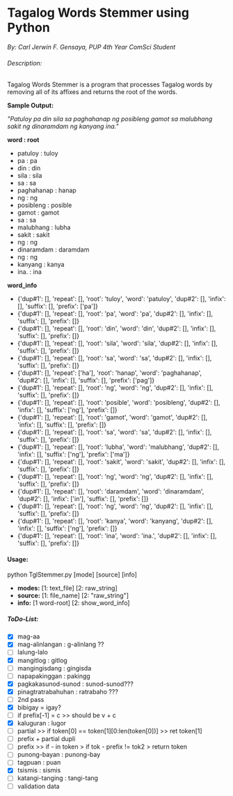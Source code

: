 # Tagalog Words Stemmer using Python
_By: Carl Jerwin F. Gensaya, PUP 4th Year ComSci Student_ <br />
###### Description:

Tagalog Words Stemmer is a program that processes Tagalog words by removing all of its affixes and returns the root of the words.

**Sample Output:**

_"Patuloy pa din sila sa paghahanap ng posibleng gamot sa malubhang sakit ng dinaramdam ng kanyang ina."_ <br />

**word : root**
- patuloy : tuloy
- pa : pa
- din : din
- sila : sila
- sa : sa
- paghahanap : hanap
- ng : ng
- posibleng : posible
- gamot : gamot
- sa : sa
- malubhang : lubha
- sakit : sakit
- ng : ng
- dinaramdam : daramdam
- ng : ng
- kanyang : kanya
- ina. : ina <br />

**word_info**
- {'dup#1': [], 'repeat': [], 'root': 'tuloy', 'word': 'patuloy', 'dup#2': [], 'infix': [], 'suffix': [], 'prefix': ['pa']}
- {'dup#1': [], 'repeat': [], 'root': 'pa', 'word': 'pa', 'dup#2': [], 'infix': [], 'suffix': [], 'prefix': []}
- {'dup#1': [], 'repeat': [], 'root': 'din', 'word': 'din', 'dup#2': [], 'infix': [], 'suffix': [], 'prefix': []}
- {'dup#1': [], 'repeat': [], 'root': 'sila', 'word': 'sila', 'dup#2': [], 'infix': [], 'suffix': [], 'prefix': []}
- {'dup#1': [], 'repeat': [], 'root': 'sa', 'word': 'sa', 'dup#2': [], 'infix': [], 'suffix': [], 'prefix': []}
- {'dup#1': [], 'repeat': ['ha'], 'root': 'hanap', 'word': 'paghahanap', 'dup#2': [], 'infix': [], 'suffix': [], 'prefix': ['pag']}
- {'dup#1': [], 'repeat': [], 'root': 'ng', 'word': 'ng', 'dup#2': [], 'infix': [], 'suffix': [], 'prefix': []}
- {'dup#1': [], 'repeat': [], 'root': 'posible', 'word': 'posibleng', 'dup#2': [], 'infix': [], 'suffix': ['ng'], 'prefix': []}
- {'dup#1': [], 'repeat': [], 'root': 'gamot', 'word': 'gamot', 'dup#2': [], 'infix': [], 'suffix': [], 'prefix': []}
- {'dup#1': [], 'repeat': [], 'root': 'sa', 'word': 'sa', 'dup#2': [], 'infix': [], 'suffix': [], 'prefix': []}
- {'dup#1': [], 'repeat': [], 'root': 'lubha', 'word': 'malubhang', 'dup#2': [], 'infix': [], 'suffix': ['ng'], 'prefix': ['ma']}
- {'dup#1': [], 'repeat': [], 'root': 'sakit', 'word': 'sakit', 'dup#2': [], 'infix': [], 'suffix': [], 'prefix': []}
- {'dup#1': [], 'repeat': [], 'root': 'ng', 'word': 'ng', 'dup#2': [], 'infix': [], 'suffix': [], 'prefix': []}
- {'dup#1': [], 'repeat': [], 'root': 'daramdam', 'word': 'dinaramdam', 'dup#2': [], 'infix': ['in'], 'suffix': [], 'prefix': []}
- {'dup#1': [], 'repeat': [], 'root': 'ng', 'word': 'ng', 'dup#2': [], 'infix': [], 'suffix': [], 'prefix': []}
- {'dup#1': [], 'repeat': [], 'root': 'kanya', 'word': 'kanyang', 'dup#2': [], 'infix': [], 'suffix': ['ng'], 'prefix': []}
- {'dup#1': [], 'repeat': [], 'root': 'ina', 'word': 'ina.', 'dup#2': [], 'infix': [], 'suffix': [], 'prefix': []} <br />

#### Usage:

python TglStemmer.py [mode] [source] [info] <br />
- **modes:** [1: text_file] [2: raw_string]
- **source:** [1: file_name] [2: "raw_string"]
- **info:** [1 word-root] [2: show_word_info]<br />

##### ToDo-List:
- [x] mag-aa
- [x] mag-alinlangan : g-alinlang ??
- [ ] lalung-lalo
- [x] mangitlog : gitlog
- [ ] mangingisdang : gingisda
- [ ] napapakinggan : pakingg
- [x] pagkakasunod-sunod : sunod-sunod???
- [x] pinagtratrabahuhan : ratrabaho ???
- [ ] 2nd pass
- [x] bibigay = igay?
- [ ] if prefix[-1] = c >> should be v + c
- [x] kaluguran : lugor
- [ ] partial >> if token[0] == token[1][0:len(token[0])] >> ret token[1]
- [ ] prefix + partial dupli 
- [ ] prefix >> if - in token > if tok - prefix != tok2 > return token
- [ ] punong-bayan : punong-bay
- [ ] tagpuan : puan
- [x] tsismis : sismis
- [ ] katangi-tanging : tangi-tang
- [ ] validation data